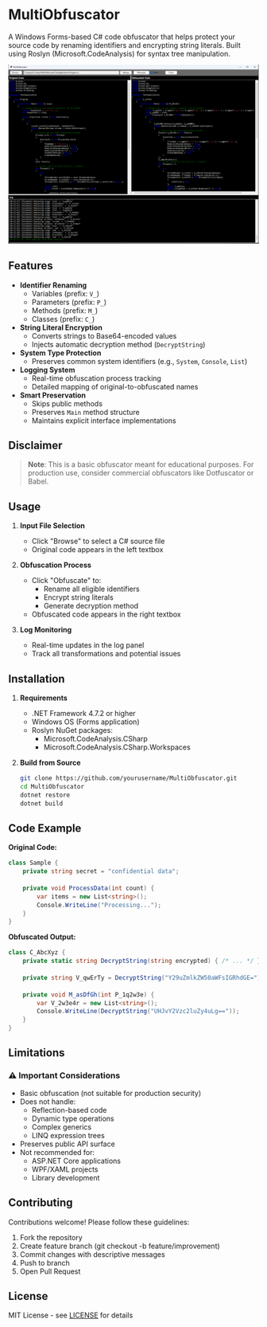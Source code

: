 # MultiObfuscator

A Windows Forms-based C# code obfuscator that helps protect your source code by renaming identifiers and encrypting string literals. Built using Roslyn (Microsoft.CodeAnalysis) for syntax tree manipulation.

![Demo Screenshot](screenshot.png) <!-- Add actual screenshot path if available -->

## Features

- **Identifier Renaming**
  - Variables (prefix: `V_`)
  - Parameters (prefix: `P_`)
  - Methods (prefix: `M_`)
  - Classes (prefix: `C_`)
- **String Literal Encryption**
  - Converts strings to Base64-encoded values
  - Injects automatic decryption method (`DecryptString`)
- **System Type Protection**
  - Preserves common system identifiers (e.g., `System`, `Console`, `List`)
- **Logging System**
  - Real-time obfuscation process tracking
  - Detailed mapping of original-to-obfuscated names
- **Smart Preservation**
  - Skips public methods
  - Preserves `Main` method structure
  - Maintains explicit interface implementations

## Disclaimer
> **Note**: This is a basic obfuscator meant for educational purposes. 
> For production use, consider commercial obfuscators like Dotfuscator or Babel.

## Usage

1. **Input File Selection**
   - Click "Browse" to select a C# source file
   - Original code appears in the left textbox

2. **Obfuscation Process**
   - Click "Obfuscate" to:
     - Rename all eligible identifiers
     - Encrypt string literals
     - Generate decryption method
   - Obfuscated code appears in the right textbox

3. **Log Monitoring**
   - Real-time updates in the log panel
   - Track all transformations and potential issues

## Installation

1. **Requirements**
   - .NET Framework 4.7.2 or higher
   - Windows OS (Forms application)
   - Roslyn NuGet packages:
     - Microsoft.CodeAnalysis.CSharp
     - Microsoft.CodeAnalysis.CSharp.Workspaces

2. **Build from Source**
   ```bash
   git clone https://github.com/yourusername/MultiObfuscator.git
   cd MultiObfuscator
   dotnet restore
   dotnet build
   ```

## Code Example
**Original Code:**
```csharp
class Sample {
    private string secret = "confidential data";
    
    private void ProcessData(int count) {
        var items = new List<string>();
        Console.WriteLine("Processing...");
    }
}
```

**Obfuscated Output:**
```csharp
class C_AbcXyz {
    private static string DecryptString(string encrypted) { /* ... */ }
    
    private string V_qwErTy = DecryptString("Y29uZmlkZW50aWFsIGRhdGE=");
    
    private void M_asDfGh(int P_1q2w3e) {
        var V_2w3e4r = new List<string>();
        Console.WriteLine(DecryptString("UHJvY2Vzc2luZy4uLg=="));
    }
}
```

## Limitations
### ⚠️ Important Considerations
- Basic obfuscation (not suitable for production security)
- Does not handle:
  - Reflection-based code
  - Dynamic type operations
  - Complex generics
  - LINQ expression trees
- Preserves public API surface
- Not recommended for:
  - ASP.NET Core applications
  - WPF/XAML projects
  - Library development

## Contributing
Contributions welcome! Please follow these guidelines:

1. Fork the repository
2. Create feature branch (git checkout -b feature/improvement)
3. Commit changes with descriptive messages
4. Push to branch
5. Open Pull Request

## License
MIT License - see [LICENSE](LICENSE.md) for details
